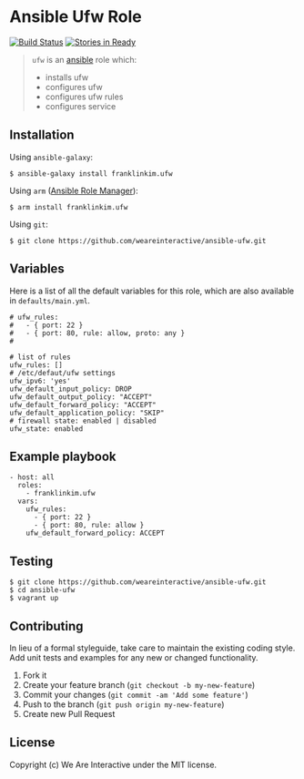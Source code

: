 # Ansible Ufw Role

[![Build Status](https://travis-ci.org/weareinteractive/ansible-ufw.png?branch=master)](https://travis-ci.org/weareinteractive/ansible-ufw)
[![Stories in Ready](https://badge.waffle.io/weareinteractive/ansible-ufw.svg?label=ready&title=Ready)](http://waffle.io/weareinteractive/ansible-ufw)

> `ufw` is an [ansible](http://www.ansible.com) role which: 
> 
> * installs ufw 
> * configures ufw
> * configures ufw rules
> * configures service

## Installation

Using `ansible-galaxy`:

```
$ ansible-galaxy install franklinkim.ufw
```

Using `arm` ([Ansible Role Manager](https://github.com/mirskytech/ansible-role-manager/)):

```
$ arm install franklinkim.ufw
```

Using `git`:

```
$ git clone https://github.com/weareinteractive/ansible-ufw.git
```

## Variables

Here is a list of all the default variables for this role, which are also available in `defaults/main.yml`.

```
# ufw_rules:
#   - { port: 22 }
#   - { port: 80, rule: allow, proto: any }
#

# list of rules
ufw_rules: []
# /etc/defaut/ufw settings
ufw_ipv6: 'yes'
ufw_default_input_policy: DROP
ufw_default_output_policy: "ACCEPT"
ufw_default_forward_policy: "ACCEPT"
ufw_default_application_policy: "SKIP"
# firewall state: enabled | disabled
ufw_state: enabled
```

## Example playbook

```
- host: all
  roles: 
    - franklinkim.ufw
  vars:
    ufw_rules:
      - { port: 22 }
      - { port: 80, rule: allow }
    ufw_default_forward_policy: ACCEPT
```

## Testing

```
$ git clone https://github.com/weareinteractive/ansible-ufw.git
$ cd ansible-ufw
$ vagrant up
```

## Contributing
In lieu of a formal styleguide, take care to maintain the existing coding style. Add unit tests and examples for any new or changed functionality.

1. Fork it
2. Create your feature branch (`git checkout -b my-new-feature`)
3. Commit your changes (`git commit -am 'Add some feature'`)
4. Push to the branch (`git push origin my-new-feature`)
5. Create new Pull Request

## License
Copyright (c) We Are Interactive under the MIT license.
